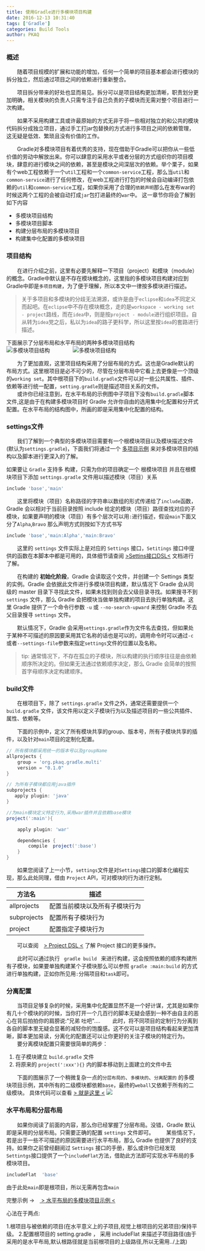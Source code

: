 ```yaml
---
title: 使用Gradle进行多模块项目构建
date: 2016-12-13 10:31:40
tags: ['Gradle']
categories: Build Tools
author: PKAQ
---
```


<!-- toc -->

### 概述
　　随着项目规模的扩展和功能的增加，任何一个简单的项目基本都会进行模块的拆分独立，然后通过项目之间的依赖进行重新整合。
  
　　项目拆分带来的好处也显而易见。拆分可以是项目结构更加清晰，职责划分更加明确，相关模块的负责人只需专注于自己负责的子模块而无需对整个项目进行一次构建。　　
  
　　如果不采用构建工具或许最原始的方式无非于将一些相对独立的和公共的模块代码拆分成独立项目，通过手工打jar包替换的方式进行多项目之间的依赖管理，这无疑是低效、繁琐且没有价值的工作。
  
<!-- more -->
  
　　Gradle对多模块项目有着优秀的支持，现在借助于Gradle可以把你从一些低价值的劳动中解放出来。你可以肆意的采用水平或者分层的方式组织你的项目模块，肆意的进行模块之间的依赖，甚至是模块之间深层次的依赖。举个栗子，如果有个web工程依赖于一个`util`工程和一个`common-service`工程，那么当`util`和`common-service`进行了任何修改，在web工程进行打包的时候会自动编译打包依赖的`util`和`common-service`工程，如果你采用了合理的`依赖声明`那么在发布war的时候这两个工程的会被自动打成`jar`包打进最终的`war`中。
  这一章节你将会了解到如下内容
  
  * 多模块项目结构
  * 多模块项目脚本
  * 构建分层布局的多模块项目
  * 构建集中化配置的多模块项目

### 项目结构
　　在进行介绍之前，这里有必要先解释一下项目（project）和模块（module）的概念。Gradle中默认是不存在模块概念的，这里指的多模块项目构建对应到Gradle中即是`多项目构建`，为了便于理解，所以本文中一律按多模块进行描述。
>关于多项目和多模块的分歧无法溯源，或许是由于`eclipse`和`idea`不同定义而起吧。在`eclipse`中不存在模块概念，走的是`workspace - working set - project`路线，而在`idea`中，则是按`project - module`进行组织项目。自从转为`idea`党之后，私以为`idea`的路子更科学，所以这里按`idea`的套路进行描述。   

下面展示了分层布局和水平布局的两种多模块项目结构   
![多模块项目结构](structure.jpg)　　　　
![多模块项目结构](structure-flat.jpg)　　

　　为了更加直观，这里项目结构采用了分层布局的方式。这也是Gradle默认的布局方式。这里根项目是必不可少的，尽管在分层布局中它看上去更像是一个顶级的`working set`。其中根项目下的`build.gradle`文件可以对一些公共属性、插件、依赖等进行统一配置，`setting.gradle`则是描述项目关系的文件。   
　　或许你已经注意到，在水平布局的示例图中子项目下没有`build.gradle`脚本文件,这是由于在构建多模块项目时 Gradle 允许你自由的选用集中化配置和分开式配置。在水平布局的结构图中，所画的即是采用集中化配置的结构。
  
### settings文件

　　我们了解到一个典型的多模块项目需要有一个根模块项目以及模块描述文件(默认为`settings.gradle`)，下面我们将通过一个 [多项目示例](https://github.com/GradleCN/GradleSide/tree/master/17-multi-project-central) 来对多模块项目的结构以及脚本进行更深入的了解。
  
如果要让 `Gradle` 支持多
构建，只需为你的项目确定一个 根模块项目 并且在根模块项目下添加 `settings.gradle` 文件用以描述模块（项目）关系
```groovy
include 'base','main'
```
　　这里将模块（项目）名称路径的字符串以数组的形式传递给了`include`函数，Gradle 会以相对于当前目录按照 include 给定的模块（项目）路径查找对应的子模块，如果要声明的模块（项目）有多个层次可以用`:`进行描述，假设`main`下面又分了`Alpha`,`Bravo` 那么声明方式则按如下方式书写
```groovy
include 'base','main:Alpha','main:Bravo'
```
　　这里的 `settings` 文件实际上是对应的 `Settings` 接口，`Setitings` 接口中提供的函数在本脚本中都是可用的，具体细节请查阅 [>Settins接口DSL<](https://docs.gradle.org/current/dsl/) 文档进行了解。
  
　　在构建的 **初始化阶段**，Gradle 会读取这个文件，并创建一个 Settings 类型的实例。Gradle 会依据此文件进行多模块项目构建，默认情况下 Gradle 会从同级的 master 目录下寻找此文件，如果未找到则会去父级目录寻找。如果搜寻不到 `settings` 文件，那么 Gradle 会把模块当做单独构建的项目去执行单独构建。这里 Gradle 提供了一个命令行参数 `-u` 或 `--no-search-upward` 来控制 Gradle 不去父目录搜寻 `settings` 文件。
  
　　默认情况下，Gradle 会采用`settings.gradle`作为文件名去查找，但如果处于某种不可描述的原因要采用其它名称的话也是可以的，调用命令时可以通过`-c`或者`--settings-file`参数来指定`settings`文件的位置以及名称。
  
  > tip: 通常情况下，不存在孤立的子模块，所以构建的执行顺序往往是由依赖顺序所决定的。但如果无法通过依赖顺序决定，那么 Gradle 会简单的按照首字母顺序决定构建顺序。

### build文件
　　在根项目下，除了 `settings.gradle` 文件之外，通常还需要提供一个 `build.gradle` 文件，该文件用以定义子模块行为以及描述项目的一些公共插件、属性、依赖等。
  
　　下面的示例中，定义了所有模块共享的group、版本号，所有子模块共享的插件，以及针对`main`项目的定制化配置。
```groovy
// 所有模块都采用统一的版本号以及groupName
allprojects {
    group = 'org.pkaq.gradle.multi'
    version = "0.1.0"
}

// 为所有子模块都应用java插件
subprojects {
   apply plugin: 'java'
}

//为main模块定义特定行为,采用war插件并且依赖base模块
project(':main'){

	apply plugin: 'war'

	dependencies {
    	compile  project(':base')
	}
}
```

　　如果您阅读了上一小节，`settings`文件是对`Settings`接口的脚本化编程实现，那么此处同理，借由 `Project` API，可对模块的行为进行定制。
  
| 方法名 | 描述 |
|--------|--------|
|   allprojects     |    配置当前模块以及所有子模块行为    |
|   subprojects     |    配置所有子模块行为    |
|   project     |    配置指定子模块行为    |

　　可以查阅　[> Project DSL <](https://docs.gradle.org/current/dsl/org.gradle.api.Project.html) 了解 Project 接口的更多操作。
  
　　此时可以通过执行  `  gradle build  ` 来进行构建，这会按照依赖的顺序构建所有子模块，如果要单独构建某个子模块那么可以参照 `gradle :main:build` 的方式进行单独构建，正如你所见用`:`分隔项目和`task`即可。
  
### 分离配置

　　当项目足够复杂的时候，采用集中化配置显然不是一个好计谋，尤其是如果你有几十个模块的的时候，当你打开一个几百行的脚本无疑会感到一种不由自主的恶心在背后拍拍你的肩膀说:"兄弟 吐吧"....
　　此时，将不同项目的定制行为分离到各自的脚本里无疑会显著的减轻你的饱腹感。这不仅可以是项目结构看起来更加清晰，脚本更加易读，分离化的配置还可以让你更好的关注子模块的特定行为。
　　要分离模块配置只需要很简单的两步：
 1. 在子模块建立 `build.gradle` 文件
 2. 将原来的 `project(':xxx'){}` 内的脚本移动到上面建立的文件中去
 
　　下面的图展示了一个稍微复杂一点的`分层布局的`、`多模块的`、`分离配置的` 的多模块项目示例，其中所有的二级模块都依赖`base`，最终的`weball`又依赖于所有的二级模块。
 具体代码可以查看 [> 就是这里 <](https://github.com/GradleCN/GradleSide/tree/master/01-multi-project)
![](multi.jpg)

### 水平布局和分层布局

　　如果你阅读了前面的内容，那么你已经掌握了分层布局。没错，Gradle 默认即是采用的分层布局。只需要正确的配置 `settings` 文件即可。
　　某些情况下，若是出于一些不可描述的原因需要进行水平布局，那么 Gradle 也提供了良好的支持。如果你之前曾经翻阅过 `Settings` 接口的手册，那么或许你已经发现`Settintgs`接口提供了一个`includeFlat`方法，借助此方法即可实现水平布局的多模块项目。
  ```groovy
  includeFlat  'base'
  ```
  
由于此处`main`即是根项目，所以无需再包含`main`
  
完整示例 ->　[ > 水平布局的多模块项目示例 < ](https://github.com/GradleCN/GradleSide/tree/master/16-multi-project-flat)

心法在于两点:

 1.根项目与被依赖的项目(在水平意义上的子项目,视觉上根项目的兄弟项目)保持平级。 
 2.配置根项目的  setting.gradle  ， 采用  includeFlat  来描述子项目路径(由于采用的是水平布局,默认根路径就是当前根项目的上级路径,所以无需用../上跳)


